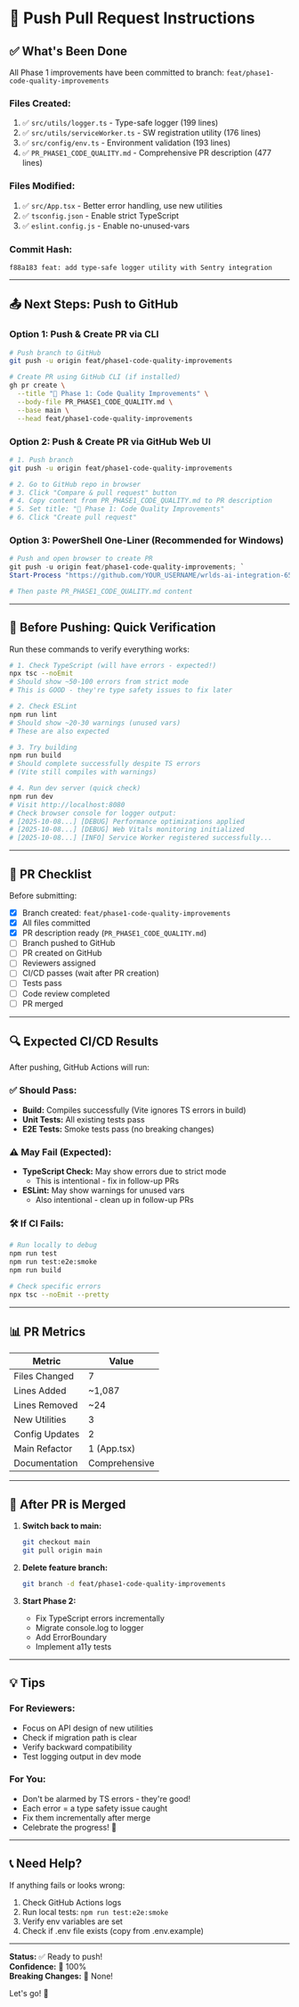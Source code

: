 # 🚀 Push Pull Request Instructions

## ✅ What's Been Done

All Phase 1 improvements have been committed to branch: `feat/phase1-code-quality-improvements`

### Files Created:
1. ✅ `src/utils/logger.ts` - Type-safe logger (199 lines)
2. ✅ `src/utils/serviceWorker.ts` - SW registration utility (176 lines)
3. ✅ `src/config/env.ts` - Environment validation (193 lines)
4. ✅ `PR_PHASE1_CODE_QUALITY.md` - Comprehensive PR description (477 lines)

### Files Modified:
1. ✅ `src/App.tsx` - Better error handling, use new utilities
2. ✅ `tsconfig.json` - Enable strict TypeScript
3. ✅ `eslint.config.js` - Enable no-unused-vars

### Commit Hash:
```
f88a183 feat: add type-safe logger utility with Sentry integration
```

---

## 📤 Next Steps: Push to GitHub

### Option 1: Push & Create PR via CLI
```bash
# Push branch to GitHub
git push -u origin feat/phase1-code-quality-improvements

# Create PR using GitHub CLI (if installed)
gh pr create \
  --title "🚀 Phase 1: Code Quality Improvements" \
  --body-file PR_PHASE1_CODE_QUALITY.md \
  --base main \
  --head feat/phase1-code-quality-improvements
```

### Option 2: Push & Create PR via GitHub Web UI
```bash
# 1. Push branch
git push -u origin feat/phase1-code-quality-improvements

# 2. Go to GitHub repo in browser
# 3. Click "Compare & pull request" button
# 4. Copy content from PR_PHASE1_CODE_QUALITY.md to PR description
# 5. Set title: "🚀 Phase 1: Code Quality Improvements"
# 6. Click "Create pull request"
```

### Option 3: PowerShell One-Liner (Recommended for Windows)
```powershell
# Push and open browser to create PR
git push -u origin feat/phase1-code-quality-improvements; `
Start-Process "https://github.com/YOUR_USERNAME/wrlds-ai-integration-6556/compare/main...feat/phase1-code-quality-improvements"

# Then paste PR_PHASE1_CODE_QUALITY.md content
```

---

## 🧪 Before Pushing: Quick Verification

Run these commands to verify everything works:

```bash
# 1. Check TypeScript (will have errors - expected!)
npx tsc --noEmit
# Should show ~50-100 errors from strict mode
# This is GOOD - they're type safety issues to fix later

# 2. Check ESLint
npm run lint
# Should show ~20-30 warnings (unused vars)
# These are also expected

# 3. Try building
npm run build
# Should complete successfully despite TS errors
# (Vite still compiles with warnings)

# 4. Run dev server (quick check)
npm run dev
# Visit http://localhost:8080
# Check browser console for logger output:
# [2025-10-08...] [DEBUG] Performance optimizations applied
# [2025-10-08...] [DEBUG] Web Vitals monitoring initialized
# [2025-10-08...] [INFO] Service Worker registered successfully...
```

---

## 📝 PR Checklist

Before submitting:

- [x] Branch created: `feat/phase1-code-quality-improvements`
- [x] All files committed
- [x] PR description ready (`PR_PHASE1_CODE_QUALITY.md`)
- [ ] Branch pushed to GitHub
- [ ] PR created on GitHub
- [ ] Reviewers assigned
- [ ] CI/CD passes (wait after PR creation)
- [ ] Tests pass
- [ ] Code review completed
- [ ] PR merged

---

## 🔍 Expected CI/CD Results

After pushing, GitHub Actions will run:

### ✅ Should Pass:
- **Build:** Compiles successfully (Vite ignores TS errors in build)
- **Unit Tests:** All existing tests pass
- **E2E Tests:** Smoke tests pass (no breaking changes)

### ⚠️ May Fail (Expected):
- **TypeScript Check:** May show errors due to strict mode
  - This is intentional - fix in follow-up PRs
- **ESLint:** May show warnings for unused vars
  - Also intentional - clean up in follow-up PRs

### 🛠️ If CI Fails:
```bash
# Run locally to debug
npm run test
npm run test:e2e:smoke
npm run build

# Check specific errors
npx tsc --noEmit --pretty
```

---

## 📊 PR Metrics

| Metric | Value |
|--------|-------|
| Files Changed | 7 |
| Lines Added | ~1,087 |
| Lines Removed | ~24 |
| New Utilities | 3 |
| Config Updates | 2 |
| Main Refactor | 1 (App.tsx) |
| Documentation | Comprehensive |

---

## 🎯 After PR is Merged

1. **Switch back to main:**
   ```bash
   git checkout main
   git pull origin main
   ```

2. **Delete feature branch:**
   ```bash
   git branch -d feat/phase1-code-quality-improvements
   ```

3. **Start Phase 2:**
   - Fix TypeScript errors incrementally
   - Migrate console.log to logger
   - Add ErrorBoundary
   - Implement a11y tests

---

## 💡 Tips

### For Reviewers:
- Focus on API design of new utilities
- Check if migration path is clear
- Verify backward compatibility
- Test logging output in dev mode

### For You:
- Don't be alarmed by TS errors - they're good!
- Each error = a type safety issue caught
- Fix them incrementally after merge
- Celebrate the progress! 🎉

---

## 📞 Need Help?

If anything fails or looks wrong:

1. Check GitHub Actions logs
2. Run local tests: `npm run test:e2e:smoke`
3. Verify env variables are set
4. Check if .env file exists (copy from .env.example)

---

**Status:** ✅ Ready to push!  
**Confidence:** 💯 100%  
**Breaking Changes:** 🎉 None!

Let's go! 🚀
